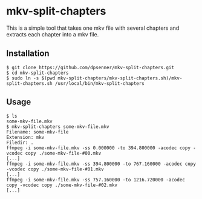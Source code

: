 # mkv-split-chapters

This is a simple tool that takes one mkv file with several chapters and extracts each chapter into a mkv file.

## Installation

```
$ git clone https://github.com/dpsenner/mkv-split-chapters.git
$ cd mkv-split-chapters
$ sudo ln -s $(pwd mkv-split-chapters/mkv-split-chapters.sh)/mkv-split-chapters.sh /usr/local/bin/mkv-split-chapters
```

## Usage

```
$ ls
some-mkv-file.mkv
$ mkv-split-chapters some-mkv-file.mkv
Filename: some-mkv-file
Extension: mkv
Filedir: .
ffmpeg -i some-mkv-file.mkv -ss 0.000000 -to 394.800000 -acodec copy -vcodec copy ./some-mkv-file-#00.mkv
[...]
ffmpeg -i some-mkv-file.mkv -ss 394.800000 -to 767.160000 -acodec copy -vcodec copy ./some-mkv-file-#01.mkv
[...]
ffmpeg -i some-mkv-file.mkv -ss 757.160000 -to 1216.720000 -acodec copy -vcodec copy ./some-mkv-file-#02.mkv
[...]
```

